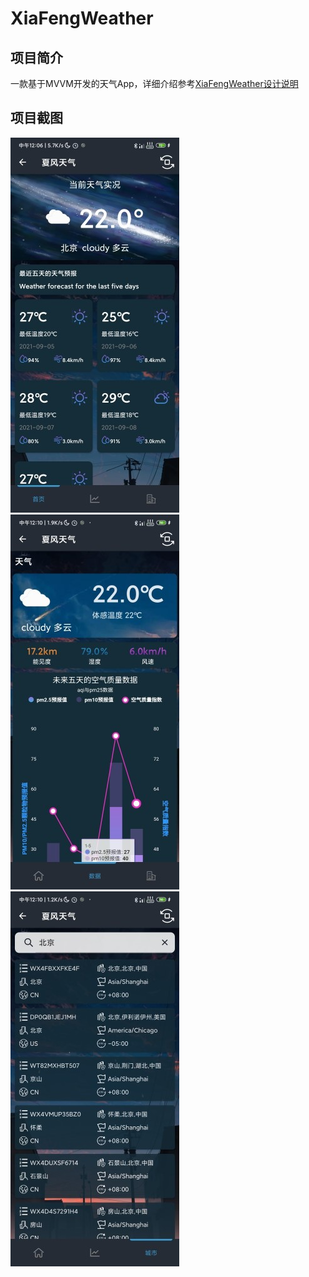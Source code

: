 # XiaFengWeather


## 项目简介
一款基于MVVM开发的天气App，详细介绍参考[XiaFengWeather设计说明](https://github.com/SakurajimaMaii/XiaFengWeather/blob/master/doc/%E5%A4%8F%E9%A3%8E%E5%A4%A9%E6%B0%94%E8%BD%AF%E4%BB%B6V1.0%E8%AF%B4%E6%98%8E%E4%B9%A6.pdf)

## 项目截图
![HomeScreenShot](https://github.com/SakurajimaMaii/XiaFengWeather/blob/master/img/HomeScreenShot.jpg)
![DataScreenShot](https://github.com/SakurajimaMaii/XiaFengWeather/blob/master/img/DataScreenShot.jpg)
![CityScreenShot](https://github.com/SakurajimaMaii/XiaFengWeather/blob/master/img/CityScreenShot.jpg)
